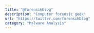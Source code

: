 ```yaml
---
title: "@forensikblog"
description: "Computer forensic geek"
url: "https://twitter.com/forensikblog"
category: "Malware Analysis"
---
```

